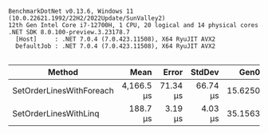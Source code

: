 ```

BenchmarkDotNet v0.13.6, Windows 11 (10.0.22621.1992/22H2/2022Update/SunValley2)
12th Gen Intel Core i7-12700H, 1 CPU, 20 logical and 14 physical cores
.NET SDK 8.0.100-preview.3.23178.7
  [Host]     : .NET 7.0.4 (7.0.423.11508), X64 RyuJIT AVX2
  DefaultJob : .NET 7.0.4 (7.0.423.11508), X64 RyuJIT AVX2


```
|                   Method |       Mean |    Error |   StdDev |    Gen0 |    Gen1 | Allocated |
|------------------------- |-----------:|---------:|---------:|--------:|--------:|----------:|
| SetOrderLinesWithForeach | 4,166.5 μs | 71.34 μs | 66.74 μs | 15.6250 |       - | 241.95 KB |
|    SetOrderLinesWithLinq |   188.7 μs |  3.19 μs |  4.03 μs | 35.1563 | 20.7520 | 431.34 KB |
